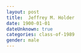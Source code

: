 ```yaml
---
layout: post
title:  Jeffrey M. Holder
date: 1900-01-01
dateUnknown: true
categories: class-of-1989
gender: male
---
```



